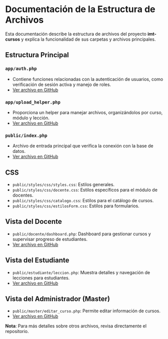 # Documentación de la Estructura de Archivos

Esta documentación describe la estructura de archivos del proyecto **imt-cursos** y explica la funcionalidad de sus carpetas y archivos principales.

## Estructura Principal

### `app/auth.php`
- Contiene funciones relacionadas con la autenticación de usuarios, como verificación de sesión activa y manejo de roles.
- [Ver archivo en GitHub](https://github.com/AlexCrux0407/imt-cursos/blob/main/app/auth.php)

### `app/upload_helper.php`
- Proporciona un helper para manejar archivos, organizándolos por curso, módulo y lección.
- [Ver archivo en GitHub](https://github.com/AlexCrux0407/imt-cursos/blob/main/app/upload_helper.php)

### `public/index.php`
- Archivo de entrada principal que verifica la conexión con la base de datos.
- [Ver archivo en GitHub](https://github.com/AlexCrux0407/imt-cursos/blob/main/public/index.php)

## CSS
- `public/styles/css/styles.css`: Estilos generales.
- `public/styles/css/docente.css`: Estilos específicos para el módulo de docentes.
- `public/styles/css/catalogo.css`: Estilos para el catálogo de cursos.
- `public/styles/css/estilosForm.css`: Estilos para formularios.

## Vista del Docente
- `public/docente/dashboard.php`: Dashboard para gestionar cursos y supervisar progreso de estudiantes.
- [Ver archivo en GitHub](https://github.com/AlexCrux0407/imt-cursos/blob/main/public/docente/dashboard.php)

## Vista del Estudiante
- `public/estudiante/leccion.php`: Muestra detalles y navegación de lecciones para estudiantes.
- [Ver archivo en GitHub](https://github.com/AlexCrux0407/imt-cursos/blob/main/public/estudiante/leccion.php)

## Vista del Administrador (Master)
- `public/master/editar_curso.php`: Permite editar información de cursos.
- [Ver archivo en GitHub](https://github.com/AlexCrux0407/imt-cursos/blob/main/public/master/editar_curso.php)

**Nota**: Para más detalles sobre otros archivos, revisa directamente el repositorio.